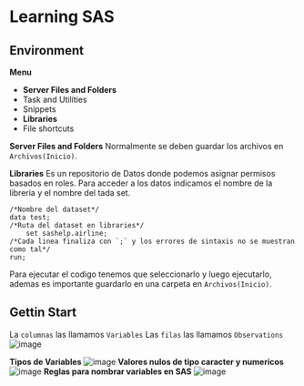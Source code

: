 # Learning SAS

## Environment
**Menu**
- **Server Files and Folders**
- Task and Utilities
- Snippets
- **Libraries**
- File shortcuts

**Server Files and Folders**
Normalmente se deben guardar los archivos en `Archivos(Inicio)`.

**Libraries**
Es un repositorio de Datos donde podemos asignar permisos basados en roles. Para acceder a los datos indicamos el nombre de la libreria y el nombre del tada set.
```sas
/*Nombre del dataset*/
data test;
/*Ruta del dataset en libraries*/
    set sashelp.airline;
/*Cada linea finaliza con `;` y los errores de sintaxis no se muestran como tal*/
run;
```
Para ejecutar el codigo tenemos que seleccionarlo y luego ejecutarlo, ademas es importante guardarlo en una carpeta en `Archivos(Inicio)`.
## Gettin Start
La `columnas` las llamamos `Variables`
Las `filas` las llamamos `Observations`
![image](https://user-images.githubusercontent.com/60556632/171077136-abce897e-a56e-48f2-9c20-e1808159fa1e.png)

**Tipos de Variables**
![image](https://user-images.githubusercontent.com/60556632/171077420-a751bd8c-e4b4-4fb0-a935-77c0382aa834.png)
**Valores nulos de tipo caracter y numericos**
![image](https://user-images.githubusercontent.com/60556632/171077482-b29ef687-45be-4076-a2b7-9c614836db2b.png)
**Reglas para nombrar variables en SAS**
![image](https://user-images.githubusercontent.com/60556632/171077650-94624eea-e81f-4456-9ccb-800fe7c42de1.png)



